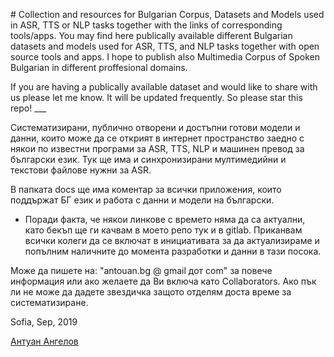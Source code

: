 
<p>
# Collection and resources for Bulgarian Corpus, Datasets and Models used in ASR, TTS or NLP tasks together with the links of corresponding tools/apps.
You may find here publically available different Bulgarian datasets and models used for ASR, TTS, and NLP tasks together with open source tools and apps. I hope to publish also Multimedia Corpus of Spoken Bulgarian in different proffesional domains.
</p>
If you are having a publically available dataset and would like to share with us please let me know.
It will be updated frequently. So please star this repo!
___
<p>Систематизирани, публично отворени и достъпни готови модели и данни, които може да се открият в интернет пространство заедно с някои по известни програми за ASR, TTS, NLP и машинен превод за български език. Тук ще има и синхронизирани мултимедийни и текстови файлове нужни за ASR.</p>
В папката docs ще има коментар за всички приложения, които поддържат БГ език и работа с данни и модели на български. 

* Поради факта, че някои линкове с времето няма да са актуални, като бекъп ще ги качвам в моето репо тук и в gitlab.
Приканвам всички колеги да се включат в инициативата за да актуализираме и попълним наличните до момента разработки и данни в тази посока.

<p>Може да пишете на: "antouan.bg @ gmаil дот com" за повече информация или ако желаете да Ви включа като Collaborators.
Ако пък ли не може да дадете звездичка защото отделям доста време за систематизиране.</p>

Sofia, Sep, 2019

[Антуан Ангелов](https://www.linkedin.com/in/antouan/)

